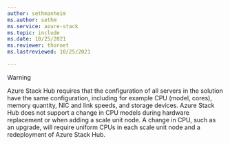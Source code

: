 ```yaml
---
author: sethmanheim
ms.author: sethm
ms.service: azure-stack
ms.topic: include
ms.date: 10/25/2021
ms.reviewer: thoroet
ms.lastreviewed: 10/25/2021

---
```


> [!WARNING]  
> Azure Stack Hub requires that the configuration of all servers in the solution have the same configuration, including for example CPU (model, cores), memory quantity, NIC and link speeds, and storage devices. Azure Stack Hub does not support a change in CPU models during hardware replacement or when adding a scale unit node. A change in CPU, such as an upgrade, will require uniform CPUs in each scale unit node and a redeployment of Azure Stack Hub.
